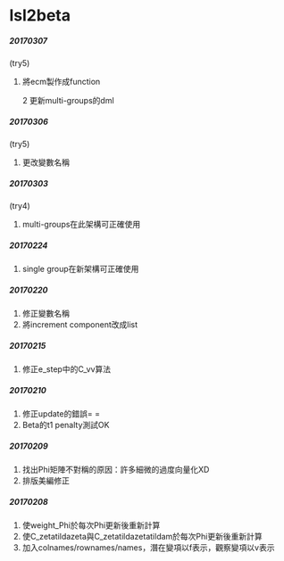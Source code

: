 # lsl2beta


##### 20170307</p>
(try5)</p>
1. 將ecm製作成function</p>
2  更新multi-groups的dml


##### 20170306
(try5)</p>
1. 更改變數名稱


##### 20170303
(try4)</p>
1. multi-groups在此架構可正確使用


##### 20170224
1. single group在新架構可正確使用


##### 20170220
1. 修正變數名稱
2. 將increment component改成list


##### 20170215
1. 修正e_step中的C_vv算法


##### 20170210
1. 修正update的錯誤= =
2. Beta的t1 penalty測試OK


##### 20170209
1. 找出Phi矩陣不對稱的原因：許多細微的過度向量化XD
2. 排版美編修正

##### 20170208
1. 使weight_Phi於每次Phi更新後重新計算
2. 使C_zetatildazeta與C_zetatildazetatildam於每次Phi更新後重新計算
3. 加入colnames/rownames/names，潛在變項以f表示，觀察變項以v表示
